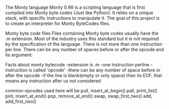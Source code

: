 The Monty language
Monty 0.98 is a scripting language that is first compiled into Monty byte codes (Just like Python). 
It relies on a unique stack, with specific instructions to manipulate it. 
The goal of this project is to create an interpreter for Monty ByteCodes files.

Monty byte code files
Files containing Monty byte codes usually have the .m extension. 
Most of the industry uses this standard but it is not required by the specification of the language. 
There is not more than one instruction per line. 
There can be any number of spaces before or after the opcode and its argument:

Facts about monty bytecode
-extension is .m
-one instruction perline
-instruction is called 'opcode'
-there can be any number of space before or after the opcode
-if the line is blank(empty or only space) then its EOF, that means any instruction
after us not considered

common opcodes used here will be
pull, insert_at_begin()
pall, print_list()
pint, insert_at_end()
pop, remove_at_end()
swap, swap_first_two()
add, add_first_two()
